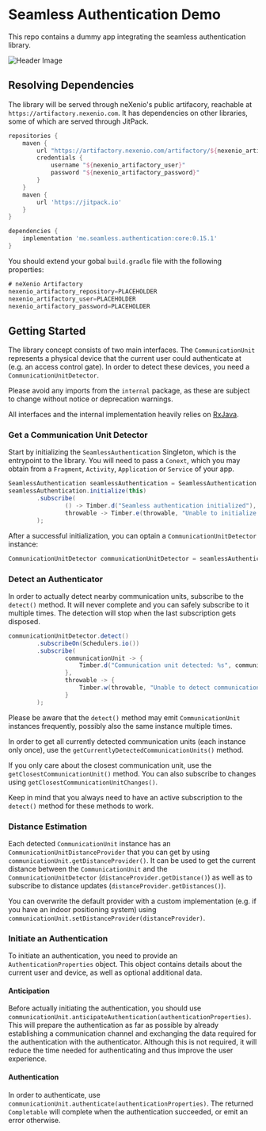 Seamless Authentication Demo
============================

This repo contains a dummy app integrating the seamless authentication library.

![Header Image](https://raw.githubusercontent.com/neXenio/Seamless-Authentication-Demo/master/media/header.jpg)

## Resolving Dependencies

The library will be served through neXenio's public artifacory, reachable at `https://artifactory.nexenio.com`. It has dependencies on other libraries, some of which are served through JitPack.

```gradle
repositories {
    maven {
        url "https://artifactory.nexenio.com/artifactory/${nexenio_artifactory_repository}/"
        credentials { 
            username "${nexenio_artifactory_user}" 
            password "${nexenio_artifactory_password}"
        }
    }
    maven {
        url 'https://jitpack.io'
    }
}

dependencies {
    implementation 'me.seamless.authentication:core:0.15.1'
}
```

You should extend your gobal `build.gradle` file with the following properties:

```gradle
# neXenio Artifactory
nexenio_artifactory_repository=PLACEHOLDER
nexenio_artifactory_user=PLACEHOLDER
nexenio_artifactory_password=PLACEHOLDER
```

## Getting Started

The library concept consists of two main interfaces. The `CommunicationUnit` represents a physical device that the current user could authenticate at (e.g. an access control gate). In order to detect these devices, you need a `CommunicationUnitDetector`.

Please avoid any imports from the `internal` package, as these are subject to change without notice or deprecation warnings.

All interfaces and the internal implementation heavily relies on [RxJava](https://github.com/ReactiveX/RxJava).

### Get a Communication Unit Detector

Start by initializing the `SeamlessAuthentication` Singleton, which is the entrypoint to the library. You will need to pass a `Conext`, which you may obtain from a `Fragment`, `Activity`, `Application` or `Service` of your app.

```java
SeamlessAuthentication seamlessAuthentication = SeamlessAuthentication.getInstance();
seamlessAuthentication.initialize(this)
        .subscribe(
                () -> Timber.d("Seamless authentication initialized"),
                throwable -> Timber.e(throwable, "Unable to initialize seamless authentication")
        );
```

After a successful initialization, you can optain a `CommunicationUnitDetector` instance:

```java
CommunicationUnitDetector communicationUnitDetector = seamlessAuthentication.getCommunicationUnitDetector();
```

### Detect an Authenticator

In order to actually detect nearby communication units, subscribe to the `detect()` method. It will never complete and you can safely subscribe to it multiple times. The detection will stop when the last subscription gets disposed.

```java
communicationUnitDetector.detect()
        .subscribeOn(Schedulers.io())
        .subscribe(
                communicationUnit -> {
                    Timber.d("Communication unit detected: %s", communicationUnit);
                },
                throwable -> {
                    Timber.w(throwable, "Unable to detect communication units");
                }
        );
```

Please be aware that the `detect()` method may emit `CommunicationUnit` instances frequently, possibly also the same instance multiple times.

In order to get all currently detected communication units (each instance only once), use the `getCurrentlyDetectedCommunicationUnits()` method.

If you only care about the closest communication unit, use the `getClosestCommunicationUnit()` method. You can also subscribe to changes using `getClosestCommunicationUnitChanges()`.

Keep in mind that you always need to have an active subscription to the `detect()` method for these methods to work.

### Distance Estimation

Each detected `CommunicationUnit` instance has an `CommunicationUnitDistanceProvider` that you can get by using `communicationUnit.getDistanceProvider()`. It can be used to get the current distance between the `CommunicationUnit` and the `CommunicationUnitDetector` (`distanceProvider.getDistance()`) as well as to subscribe to distance updates (`distanceProvider.getDistances()`).

You can overwrite the default provider with a custom implementation (e.g. if you have an indoor positioning system) using `communicationUnit.setDistanceProvider(distanceProvider)`.

### Initiate an Authentication

To initiate an authentication, you need to provide an `AuthenticationProperties` object. This object contains details about the current user and device, as well as optional additional data.

#### Anticipation

Before actually initiating the authentication, you should use `communicationUnit.anticipateAuthentication(authenticationProperties)`. This will prepare the authentication as far as possible by already establishing a communication channel and exchanging the data required for the authentication with the authenticator. Although this is not required, it will reduce the time needed for authenticating and thus improve the user experience.

#### Authentication

In order to authenticate, use `communicationUnit.authenticate(authenticationProperties)`. The returned `Completable` will complete when the authentication succeeded, or emit an error otherwise.
